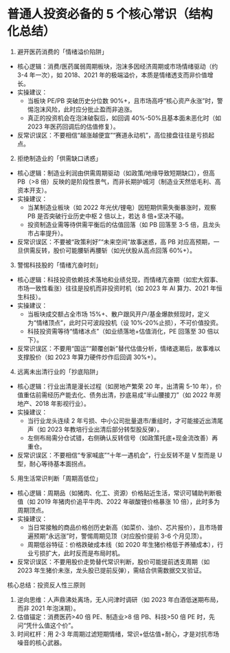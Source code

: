 # 普通人投资必备的 5 个核心常识（结构化总结）

1. 避开医药消费的「情绪溢价陷阱」

- 核心逻辑：消费/医药属弱周期板块，泡沫多因经济周期或市场情绪驱动（约 3-4 年一次），如 2018、2021 年的极端溢价，本质是情绪透支而非价值增长。
- 实操建议：
  - 当板块 PE/PB 突破历史分位数 90%+，且市场高呼“核心资产永涨”时，警惕泡沫风险，此时应分批止盈而非追涨。
  - 真正的投资机会在泡沫破裂后，如回调 40%-50%且基本面未恶化时（如 2023 年医药回调后的估值修复）。
- 反常识误区：不要相信“越涨越便宜”“赛道永动机”，高位接盘往往是亏损起点。

2. 拒绝制造业的「供需缺口诱惑」

- 核心逻辑：制造业利润由供需周期驱动（如政策/地缘导致短期缺口），但高 PB（>8 倍）反映的是阶段性景气，而非长期护城河（制造业天然低毛利、高资本开支）。
- 实操建议：
  - 当某制造业板块（如 2022 年光伏/锂电）因短期供需失衡暴涨时，观察 PB 是否突破行业历史中枢 2 倍以上，若达 8 倍+坚决不碰。
  - 投资制造业需等待供需平衡后的估值回落（如 PB 回落至 3-5 倍，且龙头市占率提升）。
- 反常识误区：不要被“政策利好”“未来空间”故事迷惑，高 PB 对应高预期，一旦供需反转，股价可能腰斩再腰斩（如光伏股从高点回落 60%+）。

3. 警惕科技股的「情绪亢奋时刻」

- 核心逻辑：科技投资依赖技术落地和业绩兑现，而情绪亢奋期（如宏大叙事、市场一致性看涨）往往是投机而非投资时机（如 2023 年 AI 算力、2021 年恒生科技）。
- 实操建议：
  - 当板块成交额占全市场 15%+、散户跟风开户/基金爆款频现时，定义为“情绪顶点”，此时只可波段投机（设 10%-20%止损），不可价值投资。
  - 科技投资需等待“情绪冰点”（如业绩落地+估值消化，PE 回落至 30 倍以下）。
- 反常识误区：不要用“国运”“颠覆创新”替代估值分析，情绪退潮后，故事难以支撑股价（如 2023 年算力硬件炒作后回调 30%+）。

4. 远离未出清行业的「抄底陷阱」

- 核心逻辑：行业出清是漫长过程（如房地产繁荣 20 年，出清需 5-10 年），价值重估前需经历产能去化、债务出清，抄底易成“半山腰接刀”（如 2022 年房地产、2018 年影视行业）。
- 实操建议：
  - 当行业龙头连续 2 年亏损、中小公司批量退市/重组时，才可能接近出清尾声（如 2023 年教培行业出清后部分转型股反弹）。
  - 左侧布局需分仓试错，右侧确认反转信号（如政策托底+现金流改善）再重仓。
- 反常识误区：不要相信“专家喊底”“十年一遇机会”，行业反转不是 V 型而是 U 型，耐心等待基本面拐点。

5. 用生活常识判断「周期高低位」

- 核心逻辑：周期品（如猪肉、化工、资源）价格贴近生活，常识可辅助判断极值（如 2019 年猪肉价追平牛肉、2022 年碳酸锂价格暴涨 10 倍），此时多为周期顶点。
- 实操建议：
  - 当日常接触的商品价格创历史新高（如菜价、油价、芯片报价），且市场普遍预期“永远涨”时，警惕周期见顶（对应股价提前 3-6 个月见顶）。
  - 周期低谷特征：价格跌破成本线（如 2020 年生猪价格低于养殖成本），行业亏损扩大，此时反而是布局时机。
- 反常识误区：不要用股价走势替代常识判断，股价可能提前透支周期（如 2023 年生猪价未涨，龙头股已提前反弹），需结合供需数据交叉验证。

核心总结：投资反人性三原则

1. 逆向思维：人声鼎沸处离场，无人问津时调研（如 2023 年白酒低迷期布局，而非 2021 年泡沫期）。
2. 估值锚定：消费医药>40 倍 PE、制造业>8 倍 PB、科技>50 倍 PE 时，先问“凭什么值这个价”。
3. 时间杠杆：用 2-3 年周期过滤短期情绪，常识+低估值+耐心，才是对抗市场噪音的核心武器。
